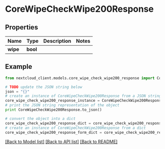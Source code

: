 # CoreWipeCheckWipe200Response


## Properties
Name | Type | Description | Notes
------------ | ------------- | ------------- | -------------
**wipe** | **bool** |  | 

## Example

```python
from nextcloud_client.models.core_wipe_check_wipe200_response import CoreWipeCheckWipe200Response

# TODO update the JSON string below
json = "{}"
# create an instance of CoreWipeCheckWipe200Response from a JSON string
core_wipe_check_wipe200_response_instance = CoreWipeCheckWipe200Response.from_json(json)
# print the JSON string representation of the object
print CoreWipeCheckWipe200Response.to_json()

# convert the object into a dict
core_wipe_check_wipe200_response_dict = core_wipe_check_wipe200_response_instance.to_dict()
# create an instance of CoreWipeCheckWipe200Response from a dict
core_wipe_check_wipe200_response_form_dict = core_wipe_check_wipe200_response.from_dict(core_wipe_check_wipe200_response_dict)
```
[[Back to Model list]](../README.md#documentation-for-models) [[Back to API list]](../README.md#documentation-for-api-endpoints) [[Back to README]](../README.md)


